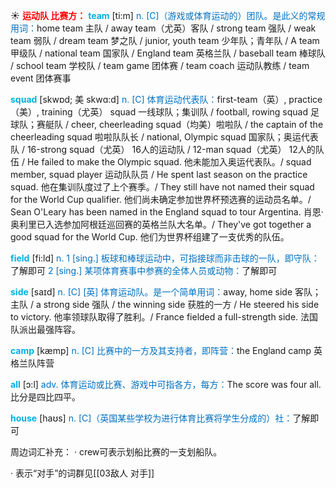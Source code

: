 ☀ <font color="red">**运动队 比赛方：**</font>
<font color="sky blue">**team**</font> [ti:m] 
<font color="#0070c0">n. [C]（游戏或体育运动的）团队。是此义的常规用词：</font>home team 主队 / away team（尤英）客队 / strong team 强队 / weak team 弱队 / dream team 梦之队 / junior, youth team 少年队；青年队 / A team 甲级队 / national team 国家队 / England team 英格兰队 / baseball team 棒球队 / school team 学校队 / team game 团体赛 / team coach 运动队教练 / team event 团体赛事
           
<font color="sky blue">**squad**</font> [skwɒd; 美 skwɑ:d]
<font color="#0070c0">n. [C] 体育运动代表队：</font>first-team（英）, practice（美）, training（尤英） squad 一线球队；集训队 / football, rowing squad 足球队；赛艇队 / cheer, cheerleading squad（均美）啦啦队 / the captain of the cheerleading squad 啦啦队队长 / national, Olympic squad 国家队；奥运代表队 / 16-strong squad（尤英） 16人的运动队 / 12-man squad（尤英） 12人的队伍 / He failed to make the Olympic squad. 他未能加入奥运代表队。/ squad member, squad player 运动队队员 / He spent last season on the practice squad. 他在集训队度过了上个赛季。/ They still have not named their squad for the World Cup qualifier. 他们尚未确定参加世界杯预选赛的运动员名单。/ Sean O'Leary has been named in the England squad to tour Argentina. 肖恩·奥利里已入选参加阿根廷巡回赛的英格兰队大名单。/ They've got together a good squad for the World Cup. 他们为世界杯组建了一支优秀的队伍。

<font color="sky blue">**field**</font> [fi:ld] 
<font color="#0070c0">n. 1 [sing.] 板球和棒球运动中，可指接球而非击球的一队，即守队：</font>了解即可 <font color="#0070c0">2 [sing.] 某项体育赛事中参赛的全体人员或动物：</font>了解即可
 
<font color="sky blue">**side**</font> [saɪd] 
<font color="#0070c0">n. [C] [英] 体育运动队。是一个简单用词：</font>away, home side 客队；主队 / a strong side 强队 / the winning side 获胜的一方 / He steered his side to victory. 他率领球队取得了胜利。/ France fielded a full-strength side. 法国队派出最强阵容。

<font color="sky blue">**camp**</font> [kæmp] 
<font color="#0070c0">n. [C] 比赛中的一方及其支持者，即阵营：</font>the England camp 英格兰队阵营

<font color="sky blue">**all**</font> [ɔ:l] 
<font color="#0070c0">adv. 体育运动或比赛、游戏中可指各方，每方：</font>The score was four all. 比分是四比四平。

<font color="sky blue">**house**</font> [haʊs] 
<font color="#0070c0">n. [C]（英国某些学校为进行体育比赛将学生分成的）社：</font>了解即可

周边词汇补充：
· crew可表示划船比赛的一支划船队。

· 表示“对手”的词群见[[03敌人 对手]]

